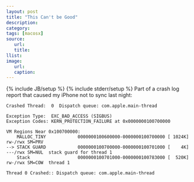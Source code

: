 ```yaml
---
layout: post
title: "This Can't be Good"
description:
category:
tags: [macosx]
source:
   url:
   title:
llist:
image:
   url:
   caption:
---
```

{% include JB/setup %}
{% include stderr/setup %}
Part of a crash log report that caused my iPhone not to sync last night:
		
	Crashed Thread:  0  Dispatch queue: com.apple.main-thread
	
	Exception Type:  EXC_BAD_ACCESS (SIGBUS)
	Exception Codes: KERN_PROTECTION_FAILURE at 0x0000000100700000
	
	VM Regions Near 0x100700000:
	    MALLOC_TINY            0000000100600000-0000000100700000 [ 1024K] rw-/rwx SM=PRV  
	--> STACK GUARD            0000000100700000-0000000100701000 [    4K] ---/rwx SM=NUL  stack guard for thread 1
	    Stack                  0000000100701000-0000000100783000 [  520K] rw-/rwx SM=COW  thread 1
	
	Thread 0 Crashed:: Dispatch queue: com.apple.main-thread
